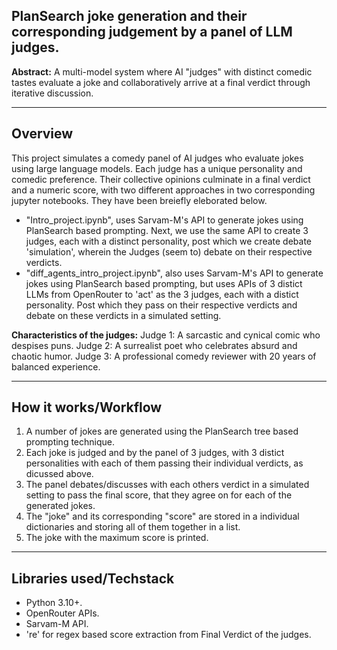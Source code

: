 ## PlanSearch joke generation and their corresponding judgement by a panel of LLM judges.

**Abstract:**
A multi-model system where AI "judges" with distinct comedic tastes evaluate a joke and collaboratively arrive at a final verdict through iterative discussion.

---

## Overview

This project simulates a comedy panel of AI judges who evaluate jokes using large language models. Each judge has a unique personality and comedic preference. Their collective opinions culminate in a final verdict and a numeric score, with two different approaches in two corresponding jupyter notebooks. They have been breiefly eleborated below.
* "Intro_project.ipynb", uses Sarvam-M's API to generate jokes using PlanSearch based prompting. Next, we use the same API to create 3 judges, each with a distinct personality, post which we create debate 'simulation', wherein the Judges (seem to) debate on their respective verdicts.
* "diff_agents_intro_project.ipynb", also uses Sarvam-M's API to generate jokes using PlanSearch based prompting, but uses APIs of 3 distict LLMs from OpenRouter to 'act' as the 3 judges, each with a distict personality. Post which they pass on their respective verdicts and debate on these verdicts in a simulated setting.

**Characteristics of the judges:**
Judge 1: A sarcastic and cynical comic who despises puns.
Judge 2: A surrealist poet who celebrates absurd and chaotic humor.
Judge 3: A professional comedy reviewer with 20 years of balanced experience.

---

## How it works/Workflow

1. A number of jokes are generated using the PlanSearch tree based prompting technique.
2. Each joke is judged and by the panel of 3 judges, with 3 distict personalities with each of them passing their individual verdicts, as dicussed above.
3. The panel debates/discusses with each others verdict in a simulated setting to pass the final score, that they agree on for each of the generated jokes.
4. The "joke" and its corresponding "score" are stored in a individual dictionaries and storing all of them together in a list.
5. The joke with the maximum score is printed.

---

## Libraries used/Techstack

* Python 3.10+.
* OpenRouter APIs.
* Sarvam-M API.
* 're' for regex based score extraction from Final Verdict of the judges.
